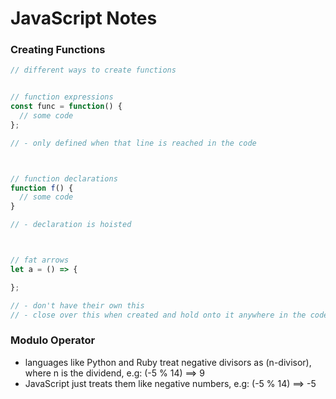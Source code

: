 # JavaScript Notes

### Creating Functions

```javascript
// different ways to create functions


// function expressions
const func = function() {
  // some code
};

// - only defined when that line is reached in the code



// function declarations
function f() {
  // some code
}

// - declaration is hoisted



// fat arrows
let a = () => {

};

// - don't have their own this
// - close over this when created and hold onto it anywhere in the code
```

### Modulo Operator

- languages like Python and Ruby treat negative divisors as (n-divisor), where n is the dividend, e.g:
(-5 % 14) ==> 9
- JavaScript just treats them like negative numbers, e.g:
(-5 % 14) ==> -5